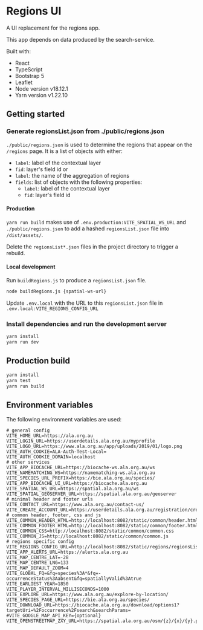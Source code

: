 # Regions UI

A UI replacement for the regions app.

This app depends on data produced by the search-service.

Built with:
- React
- TypeScript
- Bootstrap 5
- Leaflet
- Node version v18.12.1
- Yarn version v1.22.10

## Getting started

### Generate regionsList.json from ./public/regions.json

`./public/regions.json` is used to determine the regions that appear on the `/regions` page. It is a list of objects
with either:

- `label`: label of the contextual layer
- `fid`: layer's field id
  or
- `label`: the name of the aggregation of regions
- `fields`: list of objects with the following properties:
    - `label`: label of the contextual layer
    - `fid`: layer's field id

#### Production

`yarn run build` makes use of `.env.production:VITE_SPATIAL_WS_URL` and `./public/regions.json` to add a hashed 
`regionsList.json` file into `/dist/assets/`.

Delete the `regionsList*.json` files in the project directory to trigger a rebuild.

#### Local development

Run `buildRegions.js` to produce a `regionsList.json` file.

```bash
node buildRegions.js {spatial-ws-url}
``` 

Update `.env.local` with the URL to this `regionsList.json` file in `.env.local:VITE_REGIONS_CONFIG_URL`

### Install dependencies and run the development server

```bash
yarn install
yarn run dev
```

## Production build

```bash
yarn install
yarn test
yarn run build
```

## Environment variables

The following environment variables are used:

```properties
# general config
VITE_HOME_URL=https://ala.org.au
VITE_LOGIN_URL=https://userdetails.ala.org.au/myprofile
VITE_LOGO_URL=https://www.ala.org.au/app/uploads/2019/01/logo.png
VITE_AUTH_COOKIE=ALA-Auth-Test-Local=
VITE_AUTH_COOKIE_DOMAIN=localhost
# other services
VITE_APP_BIOCACHE_URL=https://biocache-ws.ala.org.au/ws
VITE_NAMEMATCHING_WS=https://namematching-ws.ala.org.au
VITE_SPECIES_URL_PREFIX=https://bie.ala.org.au/species/
VITE_APP_BIOCACHE_UI_URL=https://biocache.ala.org.au
VITE_SPATIAL_WS_URL=https://spatial.ala.org.au/ws
VITE_SPATIAL_GEOSERVER_URL=https://spatial.ala.org.au/geoserver
# minimal header and footer urls
VITE_CONTACT_URL=https://www.ala.org.au/contact-us/
VITE_CREATE_ACCOUNT_URL=https://userdetails.ala.org.au/registration/createAccount
# common header, footer, css and js
VITE_COMMON_HEADER_HTML=http://localhost:8082/static/common/header.html
VITE_COMMON_FOOTER_HTML=http://localhost:8082/static/common/footer.html
VITE_COMMON_CSS=http://localhost:8082/static/common/common.css
VITE_COMMON_JS=http://localhost:8082/static/common/common.js
# regions specific config
VITE_REGIONS_CONFIG_URL=http://localhost:8082/static/regions/regionsList.json
VITE_APP_ALERTS_URL=https://alerts.ala.org.au
VITE_MAP_CENTRE_LAT=-28
VITE_MAP_CENTRE_LNG=133
VITE_MAP_DEFAULT_ZOOM=4
VITE_GLOBAL_FQ=&fq=species%3A*&fq=-occurrenceStatus%3Aabsent&fq=spatiallyValid%3Atrue
VITE_EARLIEST_YEAR=1850
VITE_PLAYER_INTERVAL_MILLISECONDS=1000
VITE_EXPLORE_URL=https://www.ala.org.au/explore-by-location/
VITE_SPECIES_PAGE_URL=https://bie.ala.org.au/species/
VITE_DOWNLOAD_URL=https://biocache.ala.org.au/download/options1?targetUri=%2Foccurrence%2Fsearch&searchParams=
#VITE_GOOGLE_MAP_API_KEY={optional}
VITE_OPENSTREETMAP_ZXY_URL=https://spatial.ala.org.au/osm/{z}/{x}/{y}.png
```

